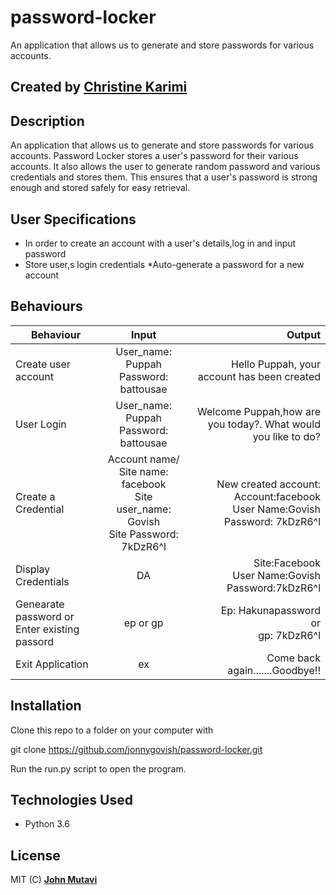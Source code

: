 #        password-locker

An application that allows us to generate and store passwords for various accounts.


## Created by [Christine Karimi ](https://github.com/christinekarimi)

## Description

An application that allows us to generate and store passwords for various accounts.
Password Locker stores a user's password for their various accounts. It also allows the user to generate random password and various credentials and stores them. This ensures that a user's password is strong enough and stored safely for easy retrieval.

## User Specifications

* In order to create an account with a user's details,log in and input password
* Store user,s login credentials
*Auto-generate a password for a new account

## Behaviours
| Behaviour | Input | Output |
| ------------ |:----------:| -------: | 
| Create user account | User_name: Puppah <br> Password: battousae| Hello Puppah, your account has been created |
| User Login|  User_name: Puppah <br> Password: battousae |  Welcome Puppah,how are you today?. What would you like to do? | 
| Create a Credential|Account name/ Site name: facebook <br> Site user_name: Govish <br> Site Password: 7kDzR6^l |New created account: <br> Account:facebook <br> User Name:Govish <br> Password:  7kDzR6^l |
| Display Credentials | DA| Site:Facebook <br> User Name:Govish <br> Password:7kDzR6^l|
| Genearate password or Enter existing passord|ep or gp  |Ep: Hakunapassword <br> or <br> gp: 7kDzR6^l |
| Exit Application | ex  | Come back again.......Goodbye!!|

## Installation
Clone this repo to a folder on your computer with

git clone  https://github.com/jonnygovish/password-locker.git

Run the run.py script to open the program.

## Technologies Used
* Python 3.6
## License
MIT (C) **[John Mutavi](https://github.com/jonnygovish)**
